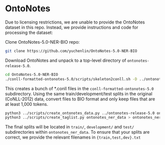 # OntoNotes

Due to licensing restrictions, we are unable to provide the OntoNotes dataset in this repo. Instead, we provide instructions and code for processing the dataset:

Clone OntoNotes-5.0-NER-BIO repo:

```sh
git clone https://github.com/yuchenlin/OntoNotes-5.0-NER-BIO
```


Download OntoNotes and unpack to a top-level directory of `ontonotes-release-5.0`.

```sh
cd OntoNotes-5.0-NER-BIO
./conll-formatted-ontonotes-5.0/scripts/skeleton2conll.sh -D ../ontonotes-release-5.0/data/files/data ./conll-formatted-ontonotes-5.0
```

This creates a bunch of *.conll files in the `conll-formatted-ontonotes-5.0` subdirectory.  Using the same train/development/test splits in the original (CoNLL-2012) data, convert files to BIO format and only keep files that are at least 1,000 tokens.

```sh
python3 ../scripts/create_ontonotes_data.py ../ontonotes-release-5.0 ontonotes_ner_data
python3 ../scripts/create_taglist.py ontonotes_ner_data > ontonotes_ner_data/ontonotes.tagset 
```

The final splits will be located in `train/`, `development/` and `test/` subdirectories within `ontonotes_ner_data`. To ensure that your splits are correct, we provide the relevant filenames in `{train,test,dev}.txt`

